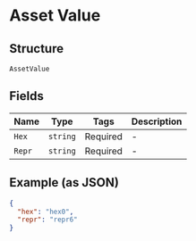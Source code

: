# Asset Value

## Structure

`AssetValue`

## Fields

| Name   | Type     | Tags     | Description |
| ------ | -------- | -------- | ----------- |
| `Hex`  | `string` | Required | -           |
| `Repr` | `string` | Required | -           |

## Example (as JSON)

```json
{
  "hex": "hex0",
  "repr": "repr6"
}
```
